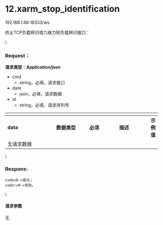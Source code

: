 # 12.xarm\_stop\_identification

192.168.1.66:18333/ws

终止TCP负载辨识或六维力矩负载辨识接口：

\


### Request： <a href="#request" id="request"></a>

**请求类型：Application/json**

* cmd
  * string，必填，请求接口
* date
  * json，必填，请求数据
* id
  * string，必填，请求序列号

<table data-header-hidden><thead><tr><th width="165"></th><th width="108"></th><th width="94"></th><th width="101"></th><th></th></tr></thead><tbody><tr><td><strong>data</strong></td><td><strong>数据类型</strong></td><td><strong>必须</strong></td><td><strong>描述</strong></td><td><strong>示例值</strong></td></tr><tr><td>无请求数据</td><td></td><td></td><td></td><td></td></tr></tbody></table>

\


### Respons: <a href="#respons" id="respons"></a>

```clean
code=0->成功；
code!=0->失败。
```

\


#### 请求参数

无
